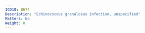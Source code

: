```yaml
---
ICD10: B674
Description: "Echinococcus granulosus infection, unspecified"
Matters: No
Weight: 0
---
```

